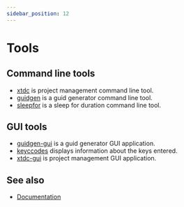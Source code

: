 ```yaml
---
sidebar_position: 12
---
```


# Tools

## Command line tools

* [xtdc](https://github.com/gammasoft71/xtd/tree/master/tools/xtdc/README.md) is project management command line tool.
* [guidgen](https://github.com/gammasoft71/xtd/tree/master/tools/guidgen/README.md) is a guid generator command line tool.
* [sleepfor](https://github.com/gammasoft71/xtd/tree/master/tools/sleepfor/README.md) is a sleep for duration command line tool.

## GUI tools

* [guidgen-gui](https://github.com/gammasoft71/xtd/tree/master/tools/guidgen-gui/README.md) is a guid generator GUI application.
* [keyccodes](https://github.com/gammasoft71/xtd/tree/master/tools/keycodes/README.md) displays information about the keys entered.
* [xtdc-gui](https://github.com/gammasoft71/xtd/tree/master/tools/xtdc-gui/README.md) is project management GUI application.

## See also

- [Documentation](/docs/documentation)

